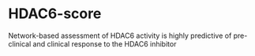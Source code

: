 # HDAC6-score
Network-based assessment of HDAC6 activity is highly predictive of pre-clinical and clinical response to the HDAC6 inhibitor
